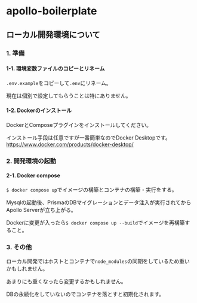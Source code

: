 # apollo-boilerplate

## ローカル開発環境について

### 1. 準備

#### 1-1. 環境変数ファイルのコピーとリネーム

`.env.example`をコピーして`.env`にリネーム。

現在は個別で設定してもらうことは特にありません。

#### 1-2. Dockerのインストール

DockerとComposeプラグインをインストールしてください。

インストール手段は任意ですが一番簡単なのでDocker Desktopです。
https://www.docker.com/products/docker-desktop/

### 2. 開発環境の起動

#### 2-1. Docker compose

`$ docker compose up`でイメージの構築とコンテナの構築・実行をする。

Mysqlの起動後、PrismaのDBマイグレーションとデータ注入が実行されてからApollo Serverが立ち上がる。

Dockerに変更が入ったら`$ docker compose up --build`でイメージを再構築すること。

### 3. その他

ローカル開発ではホストとコンテナで`node_modules`の同期をしているため重いかもしれません。

あまりにも重くなったら変更するかもしれません。

DBの永続化をしていないのでコンテナを落とすと初期化されます。
